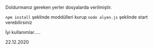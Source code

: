 Doldurmanız gereken yerler dosyalarda verilmiştir.

```npm install``` şeklinde moddülleri kurup ```node alyen.js``` şeklinde start verebilirsiniz




İyi kullanımlar.....



22.12.2020 
